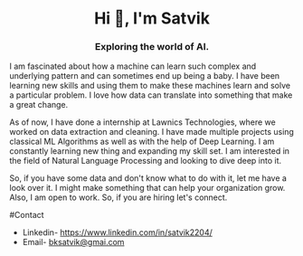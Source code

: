 <h1 align="center">Hi 👋, I'm Satvik</h1>
<h3 align="center">Exploring the world of AI.</h3>

I am fascinated about how a machine can learn such complex and underlying pattern and can sometimes end up being a baby. I have been learning new skills and using them to make these machines learn and solve a particular problem. I love how data can translate into something that make a great change. 

As of now, I have done a internship at Lawnics Technologies, where we worked on data extraction and cleaning. I have made multiple projects using classical ML Algorithms as well as with the help of Deep Learning. I am constantly learning new thing and expanding my skill set. I am interested in the field of Natural Language Processing and looking to dive deep into it.

So, if you have some data and don't know what to do with it, let me have a look over it. I might make something that can help your organization grow.
Also, I am open to work. So, if you are hiring let's connect.

#Contact
* Linkedin- https://www.linkedin.com/in/satvik2204/
* Email- bksatvik@gmai.com
